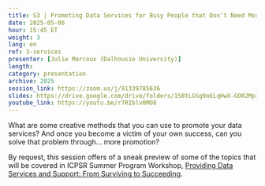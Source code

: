 ```yaml
---
title: S3 | Promoting Data Services for Busy People that Don’t Need More Work
date: 2025-05-06
hour: 15:45 ET
weight: 3
lang: en
ref: 3-services
presenter: [Julie Marcoux (Dalhousie University)]
length:
category: presentation
archive: 2025
session_link: https://zoom.us/j/91339785636
slides: https://drive.google.com/drive/folders/158tLGSg0oELqHwX-GO02MpIJpjTQIo3K?usp=sharing
youtube_link: https://youtu.be/r7RIblv0MO8
---
```

What are some creative methods that you can use to promote your data services? And once you become a victim of your own success, can you solve that problem through… more promotion? <!--more-->

By request, this session offers of a sneak preview of some of the topics that will be covered in ICPSR Summer Program Workshop, [Providing Data Services and Support: From Surviving to Succeeding](https://www.icpsr.umich.edu/web/about/cms/6129).
